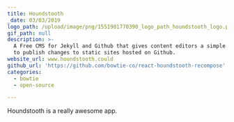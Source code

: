 ```yaml
---
title: Houndstooth
_date: 03/03/2019
logo_path: /upload/image/png/1551901770390_logo_path_houndstooth_logo.png
gif_path: null
description: >-
  A Free CMS for Jekyll and Github that gives content editors a simple interface
  to publish changes to static sites hosted on Github.
website_url: www.houndstooth.could
github_url: 'https://github.com/bowtie-co/react-houndstooth-recompose'
categories:
  - bowtie
  - open-source

---
```



<p>Houndstooth is a really awesome app.</p>


